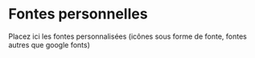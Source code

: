 # Fontes personnelles

Placez ici les fontes personnalisées (icônes sous forme de fonte, fontes autres que google fonts) 

